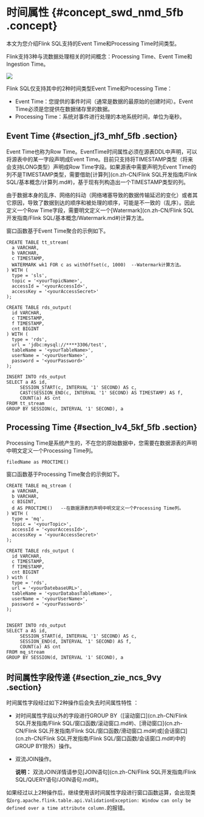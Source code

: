 # 时间属性 {#concept_swd_nmd_5fb .concept}

本文为您介绍Flink SQL支持的Event Time和Processing Time时间类型。

Flink支持3种与流数据处理相关的时间概念：Processing Time、Event Time和Ingestion Time。

![](http://static-aliyun-doc.oss-cn-hangzhou.aliyuncs.com/assets/img/62299/156324797447134_zh-CN.png)

Flink SQL仅支持其中的2种时间类型Event Time和Processing Time：

-   Event Time：您提供的事件时间（通常是数据的最原始的创建时间）。Event Time必须是您提供在数据储存里的数据。
-   Processing Time：系统对事件进行处理的本地系统时间，单位为毫秒。

## Event Time {#section_jf3_mhf_5fb .section}

Event Time也称为Row Time。EventTime时间属性必须在源表DDL中声明，可以将源表中的某一字段声明成Event Time。目前只支持将TIMESTAMP类型（将来会支持LONG类型）声明成Row Time字段。如果源表中需要声明为Event Time的列不是TIMESTAMP类型，需要借助[计算列](cn.zh-CN/Flink SQL开发指南/Flink SQL/基本概念/计算列.md#)，基于现有列构造出一个TIMESTAMP类型的列。

由于数据本身的乱序、网络的抖动（网络堵塞导致的数据传输延迟的变化）或者其它原因，导致了数据到达的顺序和被处理的顺序，可能是不一致的（乱序）。因此定义一个Row Time字段，需要明文定义一个[Watermark](cn.zh-CN/Flink SQL开发指南/Flink SQL/基本概念/Watermark.md#)计算方法。

窗口函数基于Event Time聚合的示例如下。

``` {#codeblock_s8z_vkc_by4 .language-sql}
CREATE TABLE tt_stream(
  a VARCHAR,
  b VARCHAR,
  c TIMESTAMP,
  WATERMARK wk1 FOR c as withOffset(c, 1000)  --Watermark计算方法。
) WITH (
  type = 'sls',
  topic = '<yourTopicName>',
  accessId = '<yourAccessId>',
  accessKey = '<yourAccessSecret>'
);

CREATE TABLE rds_output(
  id VARCHAR,
  c TIMESTAMP, 
  f TIMESTAMP,
  cnt BIGINT
) WITH (
  type = 'rds',
  url = 'jdbc:mysql://****3306/test',
  tableName = '<yourTableName>',
  userName = '<yourUserName>',
  password = '<yourPassword>'
);

INSERT INTO rds_output
SELECT a AS id, 
     SESSION_START(c, INTERVAL '1' SECOND) AS c, 
     CAST(SESSION_END(c, INTERVAL '1' SECOND) AS TIMESTAMP) AS f, 
     COUNT(a) AS cnt
FROM tt_stream
GROUP BY SESSION(c, INTERVAL '1' SECOND), a
```

## Processing Time {#section_lv4_5kf_5fb .section}

Processing Time是系统产生的，不在您的原始数据中，您需要在数据源表的声明中明文定义一个Processing Time列。

``` {#codeblock_a37_wch_2vw .language-sql}
filedName as PROCTIME()
```

窗口函数基于Processing Time聚合的示例如下。

``` {#codeblock_n9i_4nq_z2h .language-sql}
CREATE TABLE mq_stream (
  a VARCHAR,
  b VARCHAR,
  c BIGINT,
  d AS PROCTIME()   --在数据源表的声明中明文定义一个Processing Time列。
) WITH (
  type = 'mq',
  topic = '<yourTopic>',
  accessId = '<yourAccessId>',
  accessKey = '<yourAccessSecret>'
);

CREATE TABLE rds_output (
  id VARCHAR,
  c TIMESTAMP, 
  f TIMESTAMP,
  cnt BIGINT
) with (
  type = 'rds',
  url = '<yourDatebaseURL>',
  tableName = '<yourDatabasTableName>',
  userName = '<yourUserName>',
  password = '<yourPassword>'
);


INSERT INTO rds_output
SELECT a AS id, 
     SESSION_START(d, INTERVAL '1' SECOND) AS c, 
     SESSION_END(d, INTERVAL '1' SECOND) AS f, 
     COUNT(a) AS cnt
FROM mq_stream
GROUP BY SESSION(d, INTERVAL '1' SECOND), a         
```

## 时间属性字段传递 {#section_zie_ncs_9vy .section}

时间属性字段经过如下2种操作后会失去时间属性特性 ：

-   对时间属性字段以外的字段进行GROUP BY（[滚动窗口](cn.zh-CN/Flink SQL开发指南/Flink SQL/窗口函数/滚动窗口.md#)、[滑动窗口](cn.zh-CN/Flink SQL开发指南/Flink SQL/窗口函数/滑动窗口.md#)或[会话窗口](cn.zh-CN/Flink SQL开发指南/Flink SQL/窗口函数/会话窗口.md#)中的GROUP BY除外）操作。
-   双流JOIN操作。

    **说明：** 双流JOIN详情请参见[JOIN语句](cn.zh-CN/Flink SQL开发指南/Flink SQL/QUERY语句/JOIN语句.md#)。


如果经过以上2种操作后，继续使用该时间属性字段进行窗口函数运算，会出现类似`org.apache.flink.table.api.ValidationException: Window can only be defined over a time attribute column.`的报错。

